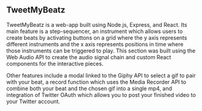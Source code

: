 ## TweetMyBeatz

TweetMyBeatz is a web-app built using Node.js, Express, and React.  Its main feature is a step-sequencer, an instrument which allows users to create beats by activating buttons on a grid where the y axis represents different instruments and the x axis represents positions in time where those instruments can be triggered to play.  This section was built using the Web Audio API to create the audio signal chain and custom React components for the interactive pieces.  

Other features include a modal linked to the Giphy API to select a gif to pair with your beat, a record function which uses the Media Recorder API to combine both your beat and the chosen gif into a single mp4, and integration of Twitter OAuth which allows you to post your finished video to your Twitter account.


